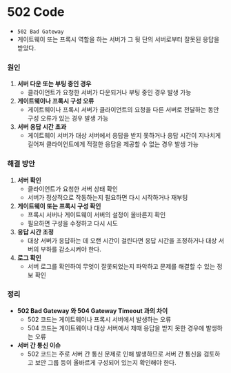 # 502 Code
* `502 Bad Gateway`
* 게이트웨이 또는 프록시 역할을 하는 서버가 그 뒷 단의 서버로부터 잘못된 응답을 받았다.

### 원인
1. **서버 다운 또는 부팅 중인 경우**
    * 클라이언트가 요청한 서버가 다운되거나 부팅 중인 경우 발생 가능
2. **게이트웨이나 프록시 구성 오류**
    * 게이트웨이나 프록시 서버가 클라이언트의 요청을 다른 서버로 전달하는 동안 구성 오류가 있는 경우 발생 가능
3. **서버 응답 시간 초과**
    * 게이트웨이 서버가 대상 서버에서 응답을 받지 못하거나 응답 시간이 지나치게 길어져 클라이언트에게 적절한 응답을 제공할 수 없는 경우 발생 가능

### 해결 방안
1. **서버 확인**
    * 클라이언트가 요청한 서버 상태 확인
    * 서버가 정상적으로 작동하는지 필요하면 다시 시작하거나 재부팅
2. **게이트웨이 또는 프록시 구성 확인**
    * 프록시 서버나 게이트웨이 서버의 설정이 올바른지 확인
    * 필요하면 구성을 수정하고 다시 시도
3. **응답 시간 조정**
    * 대상 서버가 응답하는 데 오랜 시간이 걸린다면 응답 시간을 조정하거나 대상 서버의 부하를 감소시켜야 한다.
4. **로그 확인**
    * 서버 로그를 확인하여 무엇이 잘못되었는지 파악하고 문제를 해결할 수 있는 정보 확인

### 정리
* **502 Bad Gateway 와 504 Gateway Timeout 과의 차이**
  * 502 코드는 게이트웨이나 프록시 서버에서 발생하는 오류
  * 504 코드는 게이트웨이나 대상 서버에서 제때 응답을 받지 못한 경우에 발생하는 오류
* **서버 간 통신 이슈**
  * 502 코드는 주로 서버 간 통신 문제로 인해 발생하므로 서버 간 통신을 검토하고 보안 그룹 등이 올바르게 구성되어 있는지 확인해야 한다.

